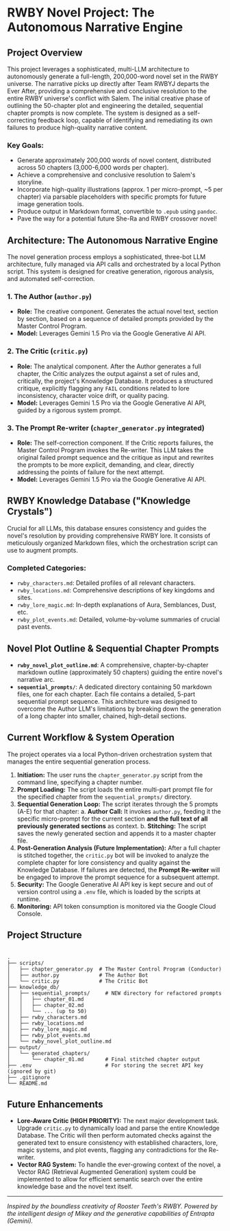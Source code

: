 # RWBY Novel Project: The Autonomous Narrative Engine

## Project Overview

This project leverages a sophisticated, multi-LLM architecture to autonomously generate a full-length, 200,000-word novel set in the RWBY universe. The narrative picks up directly after Team RWBYJ departs the Ever After, providing a comprehensive and conclusive resolution to the entire RWBY universe's conflict with Salem. The initial creative phase of outlining the 50-chapter plot and engineering the detailed, sequential chapter prompts is now complete. The system is designed as a self-correcting feedback loop, capable of identifying and remediating its own failures to produce high-quality narrative content.

### Key Goals:
- Generate approximately 200,000 words of novel content, distributed across 50 chapters (3,000-6,000 words per chapter).
- Achieve a comprehensive and conclusive resolution to Salem's storyline.
- Incorporate high-quality illustrations (approx. 1 per micro-prompt, ~5 per chapter) via parsable placeholders with specific prompts for future image generation tools.
- Produce output in Markdown format, convertible to `.epub` using `pandoc`.
- Pave the way for a potential future She-Ra and RWBY crossover novel!

## Architecture: The Autonomous Narrative Engine

The novel generation process employs a sophisticated, three-bot LLM architecture, fully managed via API calls and orchestrated by a local Python script. This system is designed for creative generation, rigorous analysis, and automated self-correction.

### 1. The Author (`author.py`)
- **Role:** The creative component. Generates the actual novel text, section by section, based on a sequence of detailed prompts provided by the Master Control Program.
- **Model:** Leverages Gemini 1.5 Pro via the Google Generative AI API.

### 2. The Critic (`critic.py`)
- **Role:** The analytical component. After the Author generates a full chapter, the Critic analyzes the output against a set of rules and, critically, the project's Knowledge Database. It produces a structured critique, explicitly flagging any `FAIL` conditions related to lore inconsistency, character voice drift, or quality pacing.
- **Model:** Leverages Gemini 1.5 Pro via the Google Generative AI API, guided by a rigorous system prompt.

### 3. The Prompt Re-writer (`chapter_generator.py` integrated)
- **Role:** The self-correction component. If the Critic reports failures, the Master Control Program invokes the Re-writer. This LLM takes the original failed prompt sequence and the critique as input and rewrites the prompts to be more explicit, demanding, and clear, directly addressing the points of failure for the next attempt.
- **Model:** Leverages Gemini 1.5 Pro via the Google Generative AI API.

## RWBY Knowledge Database ("Knowledge Crystals")

Crucial for all LLMs, this database ensures consistency and guides the novel's resolution by providing comprehensive RWBY lore. It consists of meticulously organized Markdown files, which the orchestration script can use to augment prompts.

### Completed Categories:
- `rwby_characters.md`: Detailed profiles of all relevant characters.
- `rwby_locations.md`: Comprehensive descriptions of key kingdoms and sites.
- `rwby_lore_magic.md`: In-depth explanations of Aura, Semblances, Dust, etc.
- `rwby_plot_events.md`: Detailed, volume-by-volume summaries of crucial past events.

## Novel Plot Outline & Sequential Chapter Prompts

- **`rwby_novel_plot_outline.md`**: A comprehensive, chapter-by-chapter markdown outline (approximately 50 chapters) guiding the entire novel's narrative arc.
- **`sequential_prompts/`**: A dedicated directory containing 50 markdown files, one for each chapter. Each file contains a detailed, 5-part sequential prompt sequence. This architecture was designed to overcome the Author LLM's limitations by breaking down the generation of a long chapter into smaller, chained, high-detail sections.

## Current Workflow & System Operation

The project operates via a local Python-driven orchestration system that manages the entire sequential generation process.

1.  **Initiation:** The user runs the `chapter_generator.py` script from the command line, specifying a chapter number.
2.  **Prompt Loading:** The script loads the entire multi-part prompt file for the specified chapter from the `sequential_prompts/` directory.
3.  **Sequential Generation Loop:** The script iterates through the 5 prompts (A-E) for that chapter:
    a.  **Author Call:** It invokes `author.py`, feeding it the specific micro-prompt for the current section **and the full text of all previously generated sections** as context.
    b.  **Stitching:** The script saves the newly generated section and appends it to a master chapter file.
4.  **Post-Generation Analysis (Future Implementation):** After a full chapter is stitched together, the `critic.py` bot will be invoked to analyze the complete chapter for lore consistency and quality against the Knowledge Database. If failures are detected, the **Prompt Re-writer** will be engaged to improve the prompt sequence for a subsequent attempt.
5.  **Security:** The Google Generative AI API key is kept secure and out of version control using a `.env` file, which is loaded by the scripts at runtime.
6.  **Monitoring:** API token consumption is monitored via the Google Cloud Console.

## Project Structure

```

.
├── scripts/
│   ├── chapter_generator.py  # The Master Control Program (Conductor)
│   ├── author.py             # The Author Bot
│   └── critic.py             # The Critic Bot
├── knowledge_db/
│   ├── sequential_prompts/     # NEW directory for refactored prompts
│   │   ├── chapter_01.md
│   │   ├── chapter_02.md
│   │   └── ... (up to 50)
│   ├── rwby_characters.md
│   ├── rwby_locations.md
│   ├── rwby_lore_magic.md
│   ├── rwby_plot_events.md
│   └── rwby_novel_plot_outline.md
├── output/
│   └── generated_chapters/
│       └── chapter_01.md       # Final stitched chapter output
├── .env                        # For storing the secret API key (ignored by git)
├── .gitignore
└── README.md

```

## Future Enhancements
- **Lore-Aware Critic (HIGH PRIORITY):** The next major development task. Upgrade `critic.py` to dynamically load and parse the entire Knowledge Database. The Critic will then perform automated checks against the generated text to ensure consistency with established characters, lore, magic systems, and plot events, flagging any contradictions for the Re-writer.
- **Vector RAG System:** To handle the ever-growing context of the novel, a Vector RAG (Retrieval Augmented Generation) system could be implemented to allow for efficient semantic search over the entire knowledge base and the novel text itself.

---
*Inspired by the boundless creativity of Rooster Teeth's RWBY.*
*Powered by the intelligent design of Mikey and the generative capabilities of Entrapta (Gemini).*